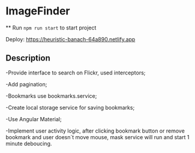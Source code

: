 # ImageFinder
** Run `npm run start` to start project

Deploy: https://heuristic-banach-64a890.netlify.app

## Description
-Provide interface to search on Flickr, used interceptors;

-Add pagination;

-Bookmarks use bookmarks.service;

-Create local storage service for saving bookmarks;

-Use Angular Material;

-Implement user activity logic, after clicking  bookmark button or remove bookmark
 and user doesn`t move mouse, mask service will run and start 1 minute deboucing. 



